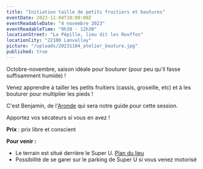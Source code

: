 ```yaml
---
title: "Initiation taille de petits fruitiers et boutures"
eventDate: 2023-11-04T10:00:00Z
eventReadableDate: "4 novembre 2023"
eventReadableTime: "9h30 - 12h30"
locationStreet: "La Pépille, lieu dit les Rouffes"
locationCity: "22100 Lanvallay"
picture: "/uploads/20231104_atelier_bouture.jpg"
published: true
---
```


Octobre-novembre, saison idéale pour bouturer (pour peu qu'il fasse suffisamment humide) !

Venez apprendre à tailler les petits fruitiers (cassis, groseille, etc) et à les bouturer pour multiplier les pieds !

<!--more-->

C'est Benjamin, de l'[Aronde](https://www.facebook.com/ArondeLanguedias) qui sera notre guide pour cette session.

Apportez vos sécateurs si vous en avez !

**Prix** : prix libre et conscient


**Pour venir :**

- Le terrain est situé derrière le Super U. [Plan du lieu](https://www.openstreetmap.org/#map=17/48.44885/-2.01522&layers=N)
- Possibilité de se garer sur le parking de Super U si vous venez motorisé
